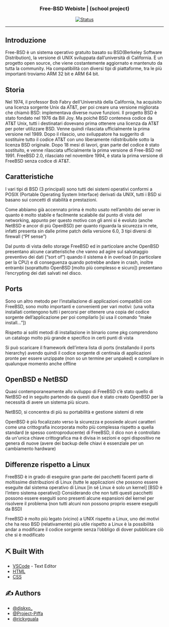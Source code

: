 <h3 align="center">Free-BSD Webiste | (school project)</h3>

<div align="center">

[![Status](https://img.shields.io/badge/status-active-success.svg)]()

</div>

---

## Introduzione 

Free-BSD è un sistema operativo gratuito basato su BSD(Berkeley Software Distribution), la versione di UNIX sviluppata dall’università di California. È un progetto open source, che viene costantemente aggiornato e mantenuto da tutta la community. Ha compatibilità con diversi tipi di piattaforme, tra le più importanti troviamo ARM 32 bit e ARM 64 bit. 

## Storia 

Nel 1974, il professor Bob Fabry dell'Università della California, ha acquisito una licenza sorgente Unix da AT&T, per poi creare una versione migliorata che chiamò BSD: implementava diverse nuove funzioni. Il progetto BSD è stato fondato nel 1976 da Bill Joy. Ma poiché BSD conteneva codice da AT&T Unix, tutti i destinatari dovevano prima ottenere una licenza da AT&T per poter utilizzare BSD. Venne quindi rilasciata ufficialmente la prima versione nel 1989. Dopo il rilascio, uno sviluppatore ha suggerito di sostituire tutto il codice AT&T con uno liberamente ridistribuibile sotto la licenza BSD originale. Dopo 18 mesi di lavori, gran parte del codice è stato sostituito, e venne rilasciata ufficialmente la prima versione di Free-BSD nel 1991. FreeBSD 2.0, rilasciato nel novembre 1994, è stata la prima versione di FreeBSD senza codice di AT&T. 


## Caratteristiche 

I vari tipi di BSD (3 principali) sono tutti dei sistemi operativi conformi a POSIX (Portable Operating System Interface) derivati da UNIX, tutti i BSD si basano sui concetti di stabilità e prestazioni.

Come abbiamo già accennato prima è molto usato nell’ambito dei server in quanto è molto stabile e facilmente scalabile dal punto di vista del networking, appunto per questo motivo con gli anni si è evoluto (anche NetBSD e ancor di più OpenBSD) per quanto riguarda la sicurezza in rete, infatti presenta sin dalle prime patch della versione 6.0, 3 tipi diversi di firewall (“Pf sense”) 

Dal punto di vista dello storage FreeBSD ed in particolare anche OpenBSD presentano alcune caratteristiche che vanno ad agire sul salvataggio preventivo dei dati (“sort of”) quando il sistema è in overload (in particolare per la CPU) e di conseguenza quando potrebbe andare in crash, inoltre entrambi (soprattutto OpenBSD [molto più complesso e sicuro]) presentano l’encrypting dei dati salvati nel disco. 

## Ports  

Sono un altro metodo per l’installazione di applicazioni compatibili con FreeBSD, sono molto importanti e convenienti per vari motivi: (una volta installati contengono tutti i percorsi per ottenere una copia del codice sorgente dell’applicazione per poi compilarlo [si usa il comando “make install...”]) 

Rispetto ai soliti metodi di installazione in binario come pkg comprendono un catalogo molto più grande e specifico in certi punti di vista 

Si può scaricare il framework dell’intera lista di ports (installando il ports hierarchy) avendo quindi il codice sorgente di centinaia di applicazioni pronte per essere unzippate (non so un termine per unpaked)  e compilare in qualunque momento anche offline 

 

## OpenBSD e NetBSD 

Quasi contemporaneamente allo sviluppo di FreeBSD c’è stato quello di NetBSD ed in seguito partendo da questi due è stato creato OpenBSD per la necessità di avere un sistema più sicuro. 

 

NetBSD, si concentra di più su portabilità e gestione sistemi di rete 

OpenBSD è più focalizzato verso la sicurezza e possiede alcuni caratteri come una crittografia incorporata molto più complessa rispetto a quella standard (e spesso controproducente) di FreeBSD, il dico non è controllato da un'unica chiave crittografica ma è divisa in sezioni e ogni dispositivo ne genera di nuove (avere dei backup delle chiavi è essenziale per un cambiamento hardware) 

 

## Differenze rispetto a Linux 

FreeBSD è in grado di eseguire gran parte dei pacchetti facenti parte di moltissime distribuzioni di Linux (tutte le applicazioni che possono essere eseguite dal sistema operativo di Linux [in sé Linux è solo un kernel] [BSD è l’intero sistema operativo]) Considerando che non tutti questi pacchetti possono essere eseguiti sono presenti alcune espansioni del kernel per risolvere il problema (non tutti alcuni non possono proprio essere eseguiti da BSD)  

FreeBSD è molto più legato (vicino) a UNIX rispetto a Linux, uno dei motivi che ha reso BSD (relativamente) più utile rispetto a Linux è la possibilità andar a modificare il codice sorgente senza l’obbligo di dover pubblicare ciò che si è modificato 

## ⛏️ Built With <a name = "tech_stack"></a>

- [VSCode](https://code.visualstudio.com/) - Text Editor
- [HTML](https://en.wikipedia.org/wiki/HTML) 
- [CSS](https://en.wikipedia.org/wiki/CSS)

## ✍️ Authors <a name = "authors"></a>

- [@diskxo_](https://github.com/diskxo)
- [@Project-Piffa](https://github.com/Project-Piffa)
- [@rickyguala](https://github.com/rickyguala)
